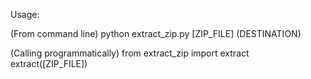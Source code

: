 Usage:

(From command line)
    python extract_zip.py [ZIP_FILE] (DESTINATION)

(Calling programmatically)
    from extract_zip import extract
    extract([ZIP_FILE])

